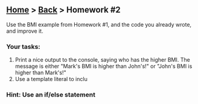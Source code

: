 ## [Home](../../../README.md) > [Back](../lesson.md) > Homework #2

Use the BMI example from Homework #1, and the code you already wrote, and
improve it.

### Your tasks:

1. Print a nice output to the console, saying who has the higher BMI. The message is either "Mark's BMI is higher than John's!" or "John's BMI is higher than Mark's!"
2. Use a template literal to inclu

### Hint: Use an if/else statement
